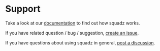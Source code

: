 # Support

Take a look at our [documentation](http://dogokit.allnimal.com) to find out how squadz works.

If you have related question / bug / suggestion,
[create an issue](https://github.com/dogokit/dogokit-remix/issues/new/choose).

If you have questions about using squadz in general, [post a discussion]().
